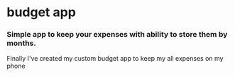 # budget app
<h3>Simple app to keep your expenses with ability to store them by months.</h3>
<p> Finally I've created my custom budget app to keep my all expenses on my phone </p>
